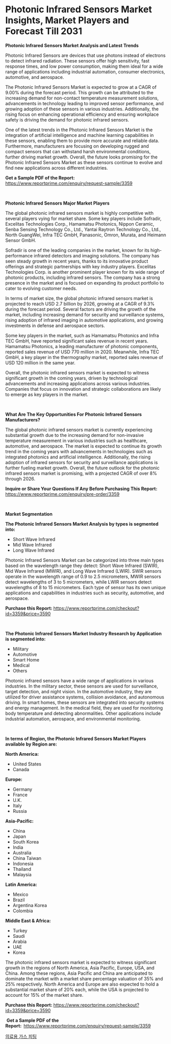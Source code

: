 <p><h1>Photonic Infrared Sensors Market Insights, Market Players and Forecast Till 2031</h1></p><p><strong>Photonic Infrared Sensors Market Analysis and Latest Trends</strong></p>
<p><p>Photonic Infrared Sensors are devices that use photons instead of electrons to detect infrared radiation. These sensors offer high sensitivity, fast response times, and low power consumption, making them ideal for a wide range of applications including industrial automation, consumer electronics, automotive, and aerospace.</p><p>The Photonic Infrared Sensors Market is expected to grow at a CAGR of 9.00% during the forecast period. This growth can be attributed to the increasing demand for non-contact temperature measurement solutions, advancements in technology leading to improved sensor performance, and growing adoption of these sensors in various industries. Additionally, the rising focus on enhancing operational efficiency and ensuring workplace safety is driving the demand for photonic infrared sensors.</p><p>One of the latest trends in the Photonic Infrared Sensors Market is the integration of artificial intelligence and machine learning capabilities in these sensors, enabling them to provide more accurate and reliable data. Furthermore, manufacturers are focusing on developing rugged and compact sensors that can withstand harsh environmental conditions, further driving market growth. Overall, the future looks promising for the Photonic Infrared Sensors Market as these sensors continue to evolve and find new applications across different industries.</p></p>
<p><strong>Get a Sample PDF of the Report:&nbsp;</strong> <a href="https://www.reportprime.com/enquiry/request-sample/3359">https://www.reportprime.com/enquiry/request-sample/3359</a></p>
<p>&nbsp;</p>
<p><strong>Photonic Infrared Sensors Major Market Players</strong></p>
<p><p>The global photonic infrared sensors market is highly competitive with several players vying for market share. Some key players include Sofradir, Excelitas Technologies Corp., Hamamatsu Photonics, Nippon Ceramic, Senba Sensing Technology Co., Ltd., Yantai Raytron Technology Co., Ltd., North GuangWei, Infra TEC GmbH, Panasonic, Omron, Murata, and Heimann Sensor GmbH.</p><p>Sofradir is one of the leading companies in the market, known for its high-performance infrared detectors and imaging solutions. The company has seen steady growth in recent years, thanks to its innovative product offerings and strategic partnerships with key industry players. Excelitas Technologies Corp. is another prominent player known for its wide range of photonic products, including infrared sensors. The company has a strong presence in the market and is focused on expanding its product portfolio to cater to evolving customer needs.</p><p>In terms of market size, the global photonic infrared sensors market is projected to reach USD 2.7 billion by 2026, growing at a CAGR of 9.3% during the forecast period. Several factors are driving the growth of the market, including increasing demand for security and surveillance systems, rising adoption of infrared imaging in automotive applications, and growing investments in defense and aerospace sectors.</p><p>Some key players in the market, such as Hamamatsu Photonics and Infra TEC GmbH, have reported significant sales revenue in recent years. Hamamatsu Photonics, a leading manufacturer of photonic components, reported sales revenue of USD 770 million in 2020. Meanwhile, Infra TEC GmbH, a key player in the thermography market, reported sales revenue of USD 120 million in the same year.</p><p>Overall, the photonic infrared sensors market is expected to witness significant growth in the coming years, driven by technological advancements and increasing applications across various industries. Companies that focus on innovation and strategic collaborations are likely to emerge as key players in the market.</p></p>
<p>&nbsp;</p>
<p><strong>What Are The Key Opportunities For Photonic Infrared Sensors Manufacturers?</strong></p>
<p><p>The global photonic infrared sensors market is currently experiencing substantial growth due to the increasing demand for non-invasive temperature measurement in various industries such as healthcare, automotive, and aerospace. The market is expected to continue its growth trend in the coming years with advancements in technologies such as integrated photonics and artificial intelligence. Additionally, the rising adoption of infrared sensors for security and surveillance applications is further fueling market growth. Overall, the future outlook for the photonic infrared sensors market is promising, with a projected CAGR of over 8% through 2026.</p></p>
<p><strong>Inquire or Share Your Questions If Any Before Purchasing This Report:</strong> <a href="https://www.reportprime.com/enquiry/pre-order/3359">https://www.reportprime.com/enquiry/pre-order/3359</a></p>
<p>&nbsp;</p>
<p><strong>Market Segmentation</strong></p>
<p><strong>The Photonic Infrared Sensors Market Analysis by types is segmented into:</strong></p>
<p><ul><li>Short Wave Infrared</li><li>Mid Wave Infrared</li><li>Long Wave Infrared</li></ul></p>
<p><p>Photonic Infrared Sensors Market can be categorized into three main types based on the wavelength range they detect: Short Wave Infrared (SWIR), Mid Wave Infrared (MWIR), and Long Wave Infrared (LWIR). SWIR sensors operate in the wavelength range of 0.9 to 2.5 micrometers, MWIR sensors detect wavelengths of 3 to 5 micrometers, while LWIR sensors detect wavelengths of 8 to 15 micrometers. Each type of sensor has its own unique applications and capabilities in industries such as security, automotive, and aerospace.</p></p>
<p><strong>Purchase this Report:&nbsp;</strong><a href="https://www.reportprime.com/checkout?id=3359&price=3590">https://www.reportprime.com/checkout?id=3359&price=3590</a></p>
<p>&nbsp;</p>
<p><strong>The Photonic Infrared Sensors Market Industry Research by Application is segmented into:</strong></p>
<p><ul><li>Military</li><li>Automotive</li><li>Smart Home</li><li>Medical</li><li>Others</li></ul></p>
<p><p>Photonic infrared sensors have a wide range of applications in various industries. In the military sector, these sensors are used for surveillance, target detection, and night vision. In the automotive industry, they are utilized for driver assistance systems, collision avoidance, and autonomous driving. In smart homes, these sensors are integrated into security systems and energy management. In the medical field, they are used for monitoring body temperature and detecting abnormalities. Other applications include industrial automation, aerospace, and environmental monitoring.</p></p>
<p>&nbsp;</p>
<p><strong>In terms of Region, the Photonic Infrared Sensors Market Players available by Region are:</strong></p>
<p>
    <p> <strong> North America: </strong>
        <ul>
            <li>United States</li>
            <li>Canada</li>
        </ul>
        </p> 
    <p> <strong> Europe: </strong>
        <ul>
            <li>Germany</li>
            <li>France</li>
            <li>U.K.</li>
            <li>Italy</li>
            <li>Russia</li>
        </ul>
        </p> 
    <p> <strong> Asia-Pacific: </strong>
        <ul>
            <li>China</li>
            <li>Japan</li>
            <li>South Korea</li>
            <li>India</li>
            <li>Australia</li>
            <li>China Taiwan</li>
            <li>Indonesia</li>
            <li>Thailand</li>
            <li>Malaysia</li>
        </ul>
        </p> 
    <p> <strong> Latin America: </strong>
        <ul>
            <li>Mexico</li>
            <li>Brazil</li>
            <li>Argentina Korea</li>
            <li>Colombia</li>
        </ul>
        </p> 
    <p> <strong> Middle East & Africa: </strong>
        <ul>
            <li>Turkey</li>
            <li>Saudi</li>
            <li>Arabia</li>
            <li>UAE</li>
            <li>Korea</li>
        </ul>
    </p>
    </p>
<p><p>The photonic infrared sensors market is expected to witness significant growth in the regions of North America, Asia Pacific, Europe, USA, and China. Among these regions, Asia Pacific and China are anticipated to dominate the market with a market share percentage valuation of 35% and 25% respectively. North America and Europe are also expected to hold a substantial market share of 20% each, while the USA is projected to account for 15% of the market share.</p></p>
<p><strong>Purchase this Report: </strong><a href="https://www.reportprime.com/checkout?id=3359&price=3590">https://www.reportprime.com/checkout?id=3359&price=3590</a></p>
<p>&nbsp;<strong>Get a Sample PDF of the Report:&nbsp;&nbsp;</strong><a href="https://www.reportprime.com/enquiry/request-sample/3359">https://www.reportprime.com/enquiry/request-sample/3359</a></p>
<p><strong></strong></p>
<p><p><a href="https://github.com/crfsywufhm81415/Market-Research-Report-List-1/blob/main/163783712811.md">의료용 가스 피팅</a></p></p>